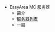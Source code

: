 * EasyArea MC 服务器
  *  [简介](easyarea/server/简介.md)
  *  [服务器列表](easyarea/server/list.md)
    *  [一服](easyarea/server/server/1.md)
